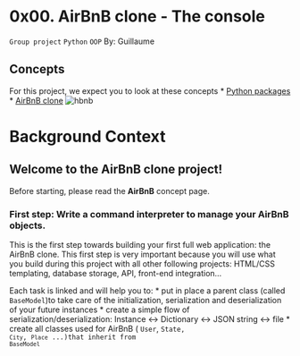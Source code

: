 # 0x00. AirBnB clone - The console
<code>Group project</code> <code>Python</code> <code>OOP</code>
 By: Guillaume

## Concepts

For this project, we expect you to look at these concepts
	* [Python packages](https://intranet.alxswe.com/concepts/66)
	* [AirBnB clone](https://intranet.alxswe.com/concepts/74)
![hbnb](https://s3.amazonaws.com/alx-intranet.hbtn.io/uploads/medias/2018/6/65f4a1dd9c51265f49d0.png?X-Amz-Algorithm=AWS4-HMAC-SHA256&X-Amz-Credential=AKIARDDGGGOUSBVO6H7D%2F20240207%2Fus-east-1%2Fs3%2Faws4_request&X-Amz-Date=20240207T171736Z&X-Amz-Expires=86400&X-Amz-SignedHeaders=host&X-Amz-Signature=c72446565aa256279d3e55ecc7d587a229571429fa725c6b6545ba90cbce42a6u)

# Background Context
## Welcome to the AirBnB clone project!
Before starting, please read the <strong>AirBnB</strong> concept page.
### First step: Write a command interpreter to manage your AirBnB objects.
This is the first step towards building your first full web application: the AirBnB clone. This first step is very important because you will use what you build during this project with all other following projects: HTML/CSS templating, database storage, API, front-end integration…

Each task is linked and will help you to:
	* put in place a parent class (called <code>BaseModel</code>)to take care of the initialization, serialization and deserialization of your future instances
	* create a simple flow of serialization/deserialization: Instance <-> Dictionary <-> JSON string <-> file
	* create all classes used for AirBnB ( <code>User</code>, <code>State</coode>, <code>City</code>, <code>Place</code> ...)that inherit from <code>BaseModel</code>
